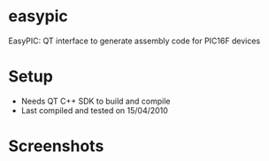 # easypic
EasyPIC: QT interface to generate assembly code for PIC16F devices

# Setup
- Needs QT C++ SDK to build and compile
- Last compiled and tested on 15/04/2010

# Screenshots
